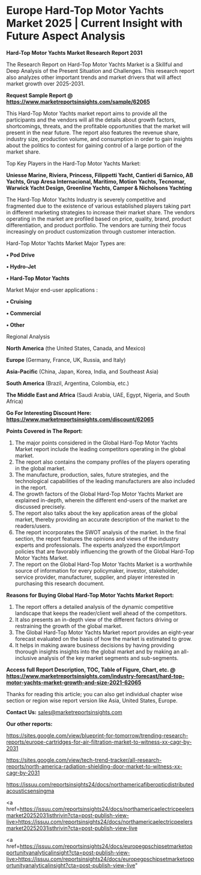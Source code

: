 # Europe Hard-Top Motor Yachts Market 2025 | Current Insight with Future Aspect Analysis

<strong>Hard-Top Motor Yachts Market Research Report 2031</strong>

The Research Report on Hard-Top Motor Yachts Market is a Skillful and Deep Analysis of the Present Situation and Challenges. This research report also analyzes other important trends and market drivers that will affect market growth over 2025-2031.

<strong>Request Sample Report @ <a href=https://www.marketreportsinsights.com/sample/62065>https://www.marketreportsinsights.com/sample/62065</a></strong>

This Hard-Top Motor Yachts market report aims to provide all the participants and the vendors will all the details about growth factors, shortcomings, threats, and the profitable opportunities that the market will present in the near future. The report also features the revenue share, industry size, production volume, and consumption in order to gain insights about the politics to contest for gaining control of a large portion of the market share.

Top Key Players in the Hard-Top Motor Yachts Market:

<strong>Uniesse Marine, Riviera, Princess, Filippetti Yacht, Cantieri di Sarnico, AB Yachts, Grup Aresa Internacional, Maritimo, Motion Yachts, Tecnomar, Warwick Yacht Design, Greenline Yachts, Camper & Nicholsons Yachting</strong>

The Hard-Top Motor Yachts Industry is severely competitive and fragmented due to the existence of various established players taking part in different marketing strategies to increase their market share. The vendors operating in the market are profiled based on price, quality, brand, product differentiation, and product portfolio. The vendors are turning their focus increasingly on product customization through customer interaction.

Hard-Top Motor Yachts Market Major Types are:

<strong>• Pod Drive

• Hydro-Jet

• Hard-Top Motor Yachts</strong>

Market Major end-user applications :

<strong>• Cruising

• Commercial

• Other</strong>

Regional Analysis

</u><strong><b>North America</b></strong> (the United States, Canada, and Mexico)

<strong><b>Europe </b></strong>(Germany, France, UK, Russia, and Italy)

<strong><b>Asia-Pacific</b></strong> (China, Japan, Korea, India, and Southeast Asia)

<strong><b>South America</b></strong> (Brazil, Argentina, Colombia, etc.)

<strong><b>The Middle East and Africa</b></strong> (Saudi Arabia, UAE, Egypt, Nigeria, and South Africa)

<strong>Go For Interesting Discount Here: <a href=https://www.marketreportsinsights.com/discount/62065>https://www.marketreportsinsights.com/discount/62065</a></strong>

<strong>Points Covered in The Report:</strong>
<ol>
  <li>The major points considered in the Global Hard-Top Motor Yachts Market report include the leading competitors operating in the global market.</li>
  <li>The report also contains the company profiles of the players operating in the global market.</li>
  <li>The manufacture, production, sales, future strategies, and the technological capabilities of the leading manufacturers are also included in the report.</li>
  <li>The growth factors of the Global Hard-Top Motor Yachts Market are explained in-depth, wherein the different end-users of the market are discussed precisely.</li>
  <li>The report also talks about the key application areas of the global market, thereby providing an accurate description of the market to the readers/users.</li>
  <li>The report incorporates the SWOT analysis of the market. In the final section, the report features the opinions and views of the industry experts and professionals. The experts analyzed the export/import policies that are favorably influencing the growth of the Global Hard-Top Motor Yachts Market.</li>
  <li>The report on the Global Hard-Top Motor Yachts Market is a worthwhile source of information for every policymaker, investor, stakeholder, service provider, manufacturer, supplier, and player interested in purchasing this research document.</li>
</ol>
<strong>Reasons for Buying Global Hard-Top Motor Yachts Market Report:</strong>

<ol>
  <li>The report offers a detailed analysis of the dynamic competitive landscape that keeps the reader/client well ahead of the competitors.</li>
  <li>It also presents an in-depth view of the different factors driving or restraining the growth of the global market.</li>
  <li>The Global Hard-Top Motor Yachts Market report provides an eight-year forecast evaluated on the basis of how the market is estimated to grow.</li>
  <li>It helps in making aware business decisions by having providing thorough insights insights into the global market and by making an all-inclusive analysis of the key market segments and sub-segments.</li>
</ol>
<strong>Access full Report Description, TOC, Table of Figure, Chart, etc. @ <a href=https://www.marketreportsinsights.com/industry-forecast/hard-top-motor-yachts-market-growth-and-size-2021-62065>https://www.marketreportsinsights.com/industry-forecast/hard-top-motor-yachts-market-growth-and-size-2021-62065</a></strong>


Thanks for reading this article; you can also get individual chapter wise section or region wise report version like Asia, United States, Europe.

<strong>Contact Us:</strong>
sales@marketreportsinsights.com

<strong>Our other reports:</strong>

<a href=https://sites.google.com/view/blueprint-for-tomorrow/trending-research-reports/europe-cartridges-for-air-filtration-market-to-witness-xx-cagr-by-2031>https://sites.google.com/view/blueprint-for-tomorrow/trending-research-reports/europe-cartridges-for-air-filtration-market-to-witness-xx-cagr-by-2031</a>

<a href=https://sites.google.com/view/tech-trend-tracker/all-research-reports/north-america-radiation-shielding-door-market-to-witness-xx-cagr-by-2031>https://sites.google.com/view/tech-trend-tracker/all-research-reports/north-america-radiation-shielding-door-market-to-witness-xx-cagr-by-2031</a>

<a href=https://issuu.com/reportsinsights24/docs/northamericafiberopticdistributedacousticsensingma>https://issuu.com/reportsinsights24/docs/northamericafiberopticdistributedacousticsensingma</a>

<a href=https://issuu.com/reportsinsights24/docs/northamericaelectricpeelersmarket20252031isthrivin?cta=post-publish-view-live>https://issuu.com/reportsinsights24/docs/northamericaelectricpeelersmarket20252031isthrivin?cta=post-publish-view-live</a>

<a href=https://issuu.com/reportsinsights24/docs/europegpschipsetmarketopportunityanalyticalinsight?cta=post-publish-view-live>https://issuu.com/reportsinsights24/docs/europegpschipsetmarketopportunityanalyticalinsight?cta=post-publish-view-live</a>"
